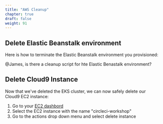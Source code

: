 ```yaml
---
title: "AWS Cleanup"
chapter: true
draft: false
weight: 91
---
```


## Delete Elastic Beanstalk environment
Here is how to terminate the Elastic Beanstalk environment you provisioned:

@James, is there a cleanup script for hte Elastic Benastalk environment?

## Delete Cloud9 Instance
Now that we've deleted the EKS cluster, we can now safely delete our Cloud9 EC2 instance:

1. Go to your [EC2 dashbord](https://console.aws.amazon.com/ec2/v2/home?region=us-east-1#Instances:) 
1. Select the EC2 instance with the name "circleci-workshop"
1. Go to the actions drop down menu and select delete instance